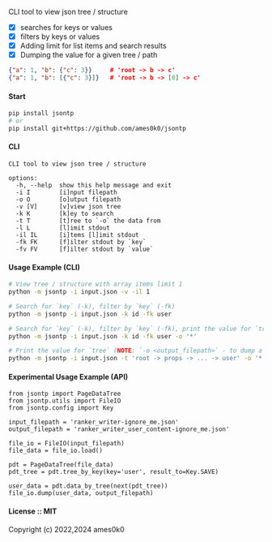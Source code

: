CLI tool to view json tree / structure

- [x] searches for keys or values
- [x] filters by keys or values
- [x] Adding limit for list items and search results
- [x] Dumping the value for a given tree / path

```json
{"a": 1, "b": {"c": 3}}		# 'root -> b -> c'
{"a": 1, "b": [{"c": 3}]}	# 'root -> b -> [0] -> c'
```

#### Start
```bash
pip install jsontp
# or
pip install git+https://github.com/ames0k0/jsontp
```

#### CLI
```
CLI tool to view json tree / structure

options:
  -h, --help  show this help message and exit
  -i I        [i]nput filepath
  -o O        [o]utput filepath
  -v [V]      [v]view json tree
  -k K        [k]ey to search
  -t T        [t]ree to `-o` the data from
  -l L        [l]imit stdout
  -il IL      [i]tems [l]imit stdout
  -fk FK      [f]ilter stdout by `key`
  -fv FV      [f]ilter stdout by `value`
```

#### Usage Example (CLI)
```bash
# View tree / structure with array items limit 1
python -m jsontp -i input.json -v -il 1

# Search for `key` (-k), filter by `key` (-fk)
python -m jsontp -i input.json -k id -fk user

# Search for `key` (-k), filter by `key` (-fk), print the value for `tree`
python -m jsontp -i input.json -k id -fk user -o '*'

# Print the value for `tree` (NOTE: `-o <output_filepath>` - to dump a value)
python -m jsontp -i input.json -t 'root -> props -> ... -> user' -o '*'
```

#### Experimental Usage Example (API)
```python3
from jsontp import PageDataTree
from jsontp.utils import FileIO
from jsontp.config import Key

input_filepath = 'ranker_writer-ignore_me.json'
output_filepath = 'ranker_writer_user_content-ignore_me.json'

file_io = FileIO(input_filepath)
file_data = file_io.load()

pdt = PageDataTree(file_data)
pdt_tree = pdt.tree_by_key(key='user', result_to=Key.SAVE)

user_data = pdt.data_by_tree(next(pdt_tree))
file_io.dump(user_data, output_filepath)
```

#### License :: MIT
Copyright (c) 2022,2024 ames0k0
